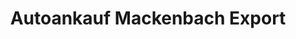 ---
title: "Autoankauf Mackenbach Export"
url: /mackenbach/autoankauf-mackenbach-export/
shop: Autohaus
---